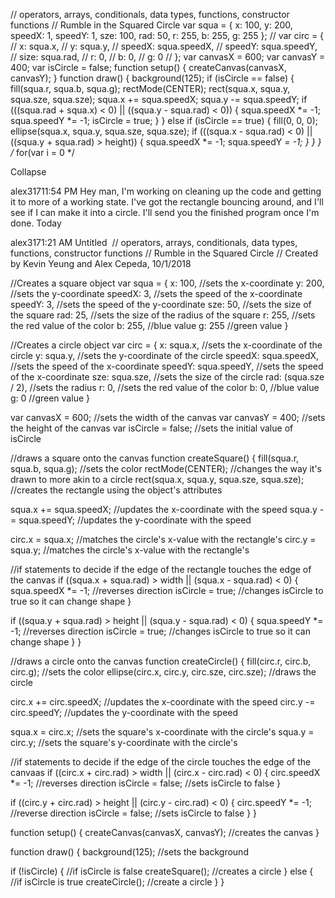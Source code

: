 // operators, arrays, conditionals, data types, functions, constructor functions
// Rumble in the Squared Circle
var squa = {
  x: 100,
  y: 200,
  speedX: 1,
  speedY: 1,
  sze: 100,
  rad: 50,
  r: 255,
  b: 255,
  g: 255
};
// var circ = {
//   x: squa.x,
//   y: squa.y,
//   speedX: squa.speedX,
//   speedY: squa.speedY,
//   size: squa.rad,
//   r: 0,
//   b: 0,
//   g: 0
// };
var canvasX = 600;
var canvasY = 400;
var isCircle = false;
function setup() {
  createCanvas(canvasX, canvasY);
}
function draw() {
  background(125);
  if (isCircle == false) {
    fill(squa.r, squa.b, squa.g);
    rectMode(CENTER);
    rect(squa.x, squa.y, squa.sze, squa.sze);
    squa.x += squa.speedX;
    squa.y -= squa.speedY;
    if (((squa.rad + squa.x) < 0) || ((squa.y - squa.rad) < 0)) {
      squa.speedX *= -1;
      squa.speedY *= -1;
      isCircle = true;
    }
  } else if (isCircle == true) {
    fill(0, 0, 0);
    ellipse(squa.x, squa.y, squa.sze, squa.sze);
    if (((squa.x - squa.rad) < 0) || ((squa.y + squa.rad) > height)) {
      squa.speedX *= -1;
      squa.speedY *= -1;
    }
  }
}
/*
for(var i = 0
*/




Collapse 


alex31711:54 PM
Hey man, I'm working on cleaning up the code and getting it to more of a working state. I've got the rectangle bouncing around, and I'll see if I can make it into a circle. I'll send you the finished program once I'm done.
Today

alex3171:21 AM
Untitled 
// operators, arrays, conditionals, data types, functions, constructor functions
// Rumble in the Squared Circle
// Created by Kevin Yeung and Alex Cepeda, 10/1/2018

//Creates a square object
var squa = {
  x: 100, //sets the x-coordinate
  y: 200, //sets the y-coordinate
  speedX: 3, //sets the speed of the x-coordinate
  speedY: 3, //sets the speed of the y-coordinate
  sze: 50, //sets the size of the square
  rad: 25, //sets the size of the radius of the square
  r: 255, //sets the red value of the color
  b: 255, //blue value
  g: 255 //green value
}

//Creates a circle object
var circ = {
  x: squa.x, //sets the x-coordinate of the circle
  y: squa.y, //sets the y-coordinate of the circle
  speedX: squa.speedX, //sets the speed of the x-coordinate
  speedY: squa.speedY, //sets the speed of the x-coordinate
  sze: squa.sze, //sets the size of the circle
  rad: (squa.sze / 2), //sets the radius
  r: 0, //sets the red value of the color
  b: 0, //blue value
  g: 0 //green value
}

var canvasX = 600; //sets the width of the canvas
var canvasY = 400; //sets the height of the canvas
var isCircle = false; //sets the initial value of isCircle

//draws a square onto the canvas
function createSquare() {
  fill(squa.r, squa.b, squa.g); //sets the color
  rectMode(CENTER); //changes the way it's drawn to more akin to a circle
  rect(squa.x, squa.y, squa.sze, squa.sze); //creates the rectangle using the object's attributes

  squa.x += squa.speedX; //updates the x-coordinate with the speed
  squa.y -= squa.speedY; //updates the y-coordinate with the speed

  circ.x = squa.x; //matches the circle's x-value with the rectangle's
  circ.y = squa.y; //matches the circle's x-value with the rectangle's

  //if statements to decide if the edge of the rectangle touches the edge of the canvas
  if ((squa.x + squa.rad) > width || (squa.x - squa.rad) < 0) {
    squa.speedX *= -1; //reverses direction
    isCircle = true; //changes isCircle to true so it can change shape
  }

  if ((squa.y + squa.rad) > height || (squa.y - squa.rad) < 0) {
    squa.speedY *= -1; //reverses direction
    isCircle = true; //changes isCircle to true so it can change shape
  }
}

//draws a circle onto the canvas
function createCircle() {
  fill(circ.r, circ.b, circ.g); //sets the color
  ellipse(circ.x, circ.y, circ.sze, circ.sze); //draws the circle

  circ.x += circ.speedX; //updates the x-coordinate with the speed
  circ.y -= circ.speedY; //updates the y-coordinate with the speed

  squa.x = circ.x; //sets the square's x-coordinate with the circle's
  squa.y = circ.y; //sets the square's y-coordinate with the circle's

  //if statements to decide if the edge of the circle touches the edge of the canvaas
  if ((circ.x + circ.rad) > width || (circ.x - circ.rad) < 0) {
    circ.speedX *= -1; //reverses direction
    isCircle = false; //sets isCircle to false
  }

  if ((circ.y + circ.rad) > height || (circ.y - circ.rad) < 0) {
    circ.speedY *= -1; //reverse direction
    isCircle = false; //sets isCircle to false
  }
}

function setup() {
  createCanvas(canvasX, canvasY); //creates the canvas
}

function draw() {
  background(125); //sets the background

  if (!isCircle) { //if isCircle is false 
    createSquare(); //creates a circle
  } else { //if isCircle is true
    createCircle(); //create a circle
  }
}
